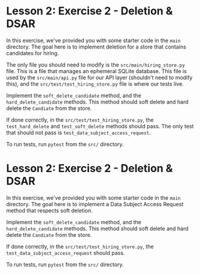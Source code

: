 # Lesson 2: Exercise 2 - Deletion & DSAR

In this exercise, we've provided you with some starter code in the `main` directory.
The goal here is to implement deletion for a store that contains candidates for hiring.

The only file you should need to modify is the `src/main/hiring_store.py` file. This is a file
that manages an ephemeral SQLite database. This file is used by the `src/main/api.py` file for
our API layer (shouldn't need to modify this), and the `src/test/test_hiring_store.py` file is
where our tests live.

Implement the `soft_delete_candidate` method, and the `hard_delete_candidate` methods.
This method should soft delete and hard delete the `Candiate` from the store.

If done correctly, in the `src/test/test_hiring_store.py`, the `test_hard_delete` and `test_soft_delete` methods should
pass. The only test that should not pass is `test_data_subject_access_request`.

To run tests, run `pytest` from the `src/` directory.

# Lesson 2: Exercise 2 - Deletion & DSAR

In this exercise, we've provided you with some starter code in the `main` directory.
The goal here is to implement a Data Subject Access Request method that respects soft deletion.

Implement the `soft_delete_candidate` method, and the `hard_delete_candidate` methods.
This method should soft delete and hard delete the `Candiate` from the store.

If done correctly, in the `src/test/test_hiring_store.py`, the `test_data_subject_access_request` should pass.

To run tests, run `pytest` from the `src/` directory.
